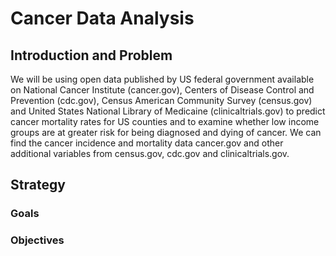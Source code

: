 # Cancer Data Analysis

## Introduction and Problem
We will be using open data published by US federal government available on National Cancer Institute (cancer.gov), Centers of Disease Control and Prevention (cdc.gov), Census American Community Survey (census.gov) and United States National Library of Medicaine (clinicaltrials.gov) to predict cancer mortality rates for US counties and to examine whether low income groups are at greater risk for being diagnosed and dying of cancer. We can find the cancer incidence and mortality data cancer.gov and other additional variables from census.gov, cdc.gov and clinicaltrials.gov.

## Strategy
### Goals
### Objectives

